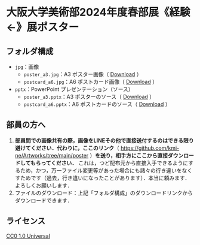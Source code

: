 # 大阪大学美術部2024年度春部展《経験 ←》展ポスター

## フォルダ構成

- `jpg`：画像
    - `poster_a3.jpg`：A3 ポスター画像（ [Download](https://github.com/kmi-ne/Artworks/raw/refs/heads/main/poster/2025_03_hanbi_spring/jpg/poster_a3.jpg) ）
    - `postcard_a6.jpg`：A6 ポストカード画像（ [Download](https://github.com/kmi-ne/Artworks/raw/refs/heads/main/poster/2025_03_hanbi_spring/jpg/postcard_a6.jpg) ）
- `pptx`：PowerPoint プレゼンテーション（ソース）
    - `poster_a3.pptx`：A3 ポスターのソース（ [Download](https://github.com/kmi-ne/Artworks/raw/refs/heads/main/poster/2025_03_hanbi_spring/pptx/poster_a3.pptx) ）
    - `postcard_a6.pptx`：A6 ポストカードのソース（ [Download](https://github.com/kmi-ne/Artworks/raw/refs/heads/main/poster/2025_03_hanbi_spring/pptx/postcard_a6.pptx) ）

## 部員の方へ

1. **部員間での画像共有の際，画像をLINEその他で直接送付するのはできる限り避けてください．代わりに，ここのリンク**（ https://github.com/kmi-ne/Artworks/tree/main/poster ）**を送り，相手方にここから直接ダウンロードしてもらってください．** これは，つど配布元から直接入手できるようにするため，かつ，万一ファイル変更等があった場合にも諸々の行き違いをなくすためです（過去，行き違いになったことがあります）．本当に頼みます．よろしくお願いします．
2. ファイルのダウンロード：上記「フォルダ構成」のダウンロードリンクからダウンロードできます．

## ライセンス

[CC0 1.0 Universal](https://creativecommons.org/publicdomain/zero/1.0/)
